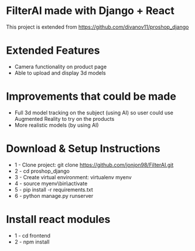# FilterAI made with Django + React

This project is extended from https://github.com/divanov11/proshop_django

# Extended Features
* Camera functionality on product page
* Able to upload and display 3d models

# Improvements that could be made
* Full 3d model tracking on the subject (using AI) so user could use Augmented Reality to try on the products
* More realistic models (by using AI)

# Download & Setup Instructions

* 1 - Clone project: git clone https://github.com/jonjon98/FilterAI.git
* 2 - cd proshop_django
* 3 - Create virtual environment: virtualenv myenv
* 4 - source myenv\bin\activate
* 5 - pip install -r requirements.txt
* 6 - python manage.py runserver

# Install react modules
* 1 - cd frontend
* 2 - npm install
